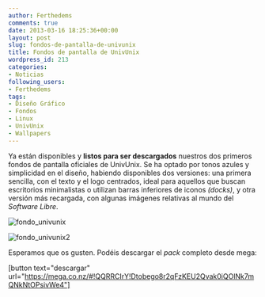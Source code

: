 ```yaml
---
author: Ferthedems
comments: true
date: 2013-03-16 18:25:36+00:00
layout: post
slug: fondos-de-pantalla-de-univunix
title: Fondos de pantalla de UnivUnix
wordpress_id: 213
categories:
- Noticias
following_users:
- Ferthedems
tags:
- Diseño Gráfico
- Fondos
- Linux
- UnivUnix
- Wallpapers
---
```


Ya están disponibles y **listos para ser descargados** nuestros dos primeros fondos de pantalla oficiales de UnivUnix. Se ha optado por tonos azules y simplicidad en el diseño, habiendo disponibles dos versiones: una primera sencilla, con el texto y el logo centrados, ideal para aquellos que buscan escritorios minimalistas o utilizan barras inferiores de iconos _(docks)_, y otra versión más recargada, con algunas imágenes relativas al mundo del _Software Libre_.




![fondo_univunix](http://www.univunix.com/wp-content/uploads/fondo_univunix-1024x640.png)




![fondo_univunix2](http://www.univunix.com/wp-content/uploads/fondo_univunix2-1024x640.png)




Esperamos que os gusten. Podéis descargar el _pack_ completo desde mega:




[button text="descargar" url="https://mega.co.nz/#!QQRRCIrY!Dtobego8r2qFzKEU2Qvak0iQOlNk7mQNkNtOPsivWe4"]
